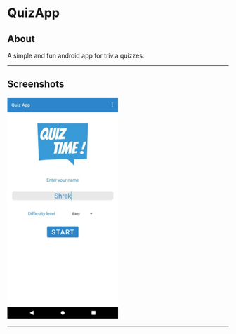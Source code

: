 # QuizApp


## About

A simple and fun android app for trivia quizzes.

___






## Screenshots

<img src="https://github.com/sreshtha10/QuizApp/blob/master/screenshots/s1.jpg" width=50% height=30%>



___





